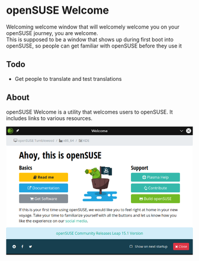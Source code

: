 # openSUSE Welcome
Welcoming welcome window that will welcomely welcome you on your openSUSE journey, you are welcome.  
This is supposed to be a window that shows up during first boot into openSUSE, so people can get familiar with openSUSE before they use it
## Todo
 - Get people to translate and test translations

## About
openSUSE Welcome is a utility that welcomes users to openSUSE. It includes links to various resources.

![Screenshot of openSUSE Welcome.](https://github.com/Appadeia/openSUSE-welcome-1/blob/master/Welcome.png)
